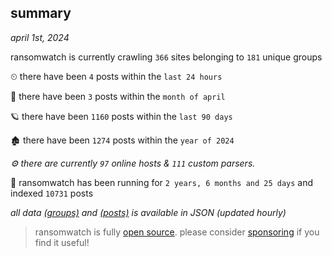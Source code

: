 
## summary
_april 1st, 2024_

ransomwatch is currently crawling `366` sites belonging to `181` unique groups

⏲ there have been `4` posts within the `last 24 hours`

🦈 there have been `3` posts within the `month of april`

🪐 there have been `1160` posts within the `last 90 days`

🏚 there have been `1274` posts within the `year of 2024`

_⚙️ there are currently `97` online hosts & `111` custom parsers._

🦕 ransomwatch has been running for `2 years, 6 months and 25 days` and indexed `10731` posts

_all data  [(groups)](http://ransomwhat.telemetry.ltd/groups) and [(posts)](http://ransomwhat.telemetry.ltd/posts) is available in JSON (updated hourly)_

> ransomwatch is fully [open source](https://github.com/joshhighet/ransomwatch#ransomwatch--). please consider [sponsoring](https://github.com/sponsors/joshhighet) if you find it useful!
